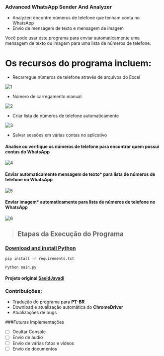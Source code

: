 ### Advanced WhatsApp Sender And Analyzer

- Analyzer: encontre números de telefone que tenham conta no WhatsApp
- Envio de mensagem de texto e mensagem de imagem

Você pode usar este programa para enviar automaticamente uma mensagem de texto ou imagem para uma lista de números de telefone.

# Os recursos do programa incluem:

- Recarregue números de telefone através de arquivos do Excel

![1](https://user-images.githubusercontent.com/53658372/162801064-a4e493f5-c3ce-404a-8bb7-cd4e20d7dbd9.gif)

- Número de carregamento manual

![2](https://user-images.githubusercontent.com/53658372/162882369-907c52e5-8c7f-426c-85f9-8369c4a276fc.gif)

- Criar lista de números de telefone automaticamente

![3](https://user-images.githubusercontent.com/53658372/162882662-1ef5f022-4c73-44dd-b2c9-797e11f2643f.gif)

- Salvar sessões em várias contas no aplicativo

#### Analise ou verifique os números de telefone para encontrar quem possui contas do WhatsApp

![4](https://user-images.githubusercontent.com/53658372/162881010-f0d04bd5-d035-4614-828f-f7fe0159fb4c.gif)

#### Enviar automaticamente mensagem de texto* para lista de números de telefone no WhatsApp

![5](https://user-images.githubusercontent.com/53658372/162883037-d53d3ace-b07c-48b5-87f8-41b99bcbc242.gif)

#### Enviar imagem* automaticamente para lista de números de telefone no WhatsApp

![6](https://user-images.githubusercontent.com/53658372/162881707-6d8fbec5-4cda-4e18-9e6f-9b6eb22d8b90.gif)

>## **Etapas da Execução do Programa**

### <a href="https://www.python.org/downloads/" target="_blank">Download and install Python</a>

`pip install -r requirements.txt`

`Python main.py`


#### Projeto original <a href="https://github.com/SaeidJavadi/Advanced-WhatsApp-Sender" target="_blank">SaeidJavadi</a>


### Contribuições: 
- Tradução do programa para **PT-BR**
- Download e atualização automática do **ChromeDriver**
- Atualizações de bugs


###Futuras Implementações 
- [ ]  Ocultar Console 
- [ ]  Envio de áudio 
- [ ]  Envio de várias fotos e vídeos 
- [ ]  Envio de documentos

